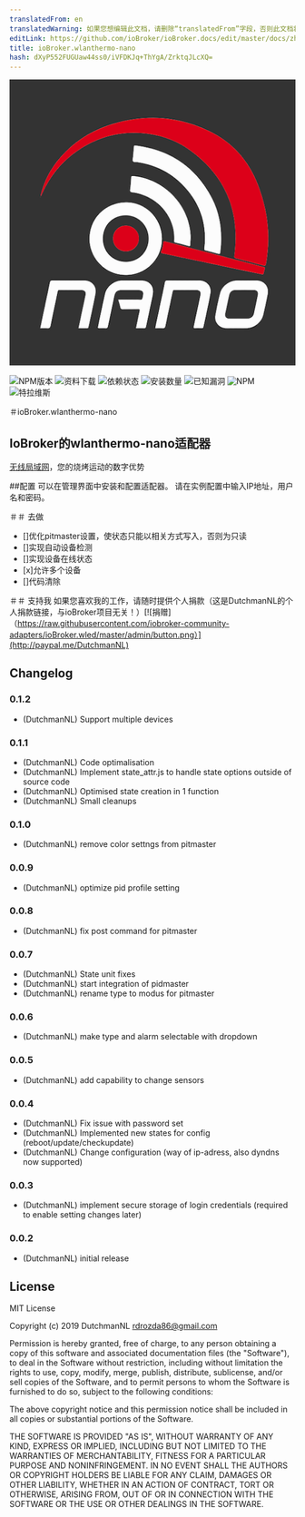 ```yaml
---
translatedFrom: en
translatedWarning: 如果您想编辑此文档，请删除“translatedFrom”字段，否则此文档将再次自动翻译
editLink: https://github.com/ioBroker/ioBroker.docs/edit/master/docs/zh-cn/adapterref/iobroker.wlanthermo-nano/README.md
title: ioBroker.wlanthermo-nano
hash: dXyP552FUGUaw44ss0/iVFDKJq+ThYgA/ZrktqJLcXQ=
---
```

![商标](../../../en/adapterref/iobroker.wlanthermo-nano/admin/wlanthermo-nano.png)

![NPM版本](http://img.shields.io/npm/v/iobroker.wlanthermo-nano.svg)
![资料下载](https://img.shields.io/npm/dm/iobroker.wlanthermo-nano.svg)
![依赖状态](https://img.shields.io/david/iobroker-community-adapters/iobroker.wlanthermo-nano.svg)
![安装数量](http://iobroker.live/badges/wlanthermo-nano-stable.svg)
![已知漏洞](https://snyk.io/test/github/iobroker-community-adapters/ioBroker.wlanthermo-nano/badge.svg)
![NPM](https://nodei.co/npm/iobroker.wlanthermo-nano.png?downloads=true)
![特拉维斯](http://img.shields.io/travis/iobroker-community-adapters/ioBroker.wlanthermo-nano/master.svg)

＃ioBroker.wlanthermo-nano
## IoBroker的wlanthermo-nano适配器
[无线局域网](https://github.com/WLANThermo-nano/WLANThermo_nano_Software/wiki "WLANThermo Nano")，您的烧烤运动的数字优势

##配置
可以在管理界面中安装和配置适配器。
请在实例配置中输入IP地址，用户名和密码。

＃＃ 去做
* []优化pitmaster设置，使状态只能以相关方式写入，否则为只读
* []实现自动设备检测
* []实现设备在线状态
* [x]允许多个设备
* []代码清除

＃＃ 支持我
如果您喜欢我的工作，请随时提供个人捐款（这是DutchmanNL的个人捐款链接，与ioBroker项目无关！）[![捐赠]（https://raw.githubusercontent.com/iobroker-community-adapters/ioBroker.wled/master/admin/button.png）](http://paypal.me/DutchmanNL)

## Changelog

### 0.1.2
* (DutchmanNL) Support multiple devices

### 0.1.1
* (DutchmanNL) Code optimalisation
* (DutchmanNL) Implement state_attr.js to handle state options outside of source code
* (DutchmanNL) Optimised state creation in 1 function
* (DutchmanNL) Small cleanups

### 0.1.0
* (DutchmanNL) remove color settngs from pitmaster

### 0.0.9
* (DutchmanNL) optimize pid profile setting

### 0.0.8
* (DutchmanNL) fix post command for pitmaster

### 0.0.7
* (DutchmanNL) State unit fixes
* (DutchmanNL) start integration of pidmaster
* (DutchmanNL) rename  type  to modus for pitmaster

### 0.0.6
* (DutchmanNL) make type and alarm selectable with dropdown

### 0.0.5
* (DutchmanNL) add  capability to change sensors

### 0.0.4
* (DutchmanNL) Fix issue with password set
* (DutchmanNL) Implemented new states for config (reboot/update/checkupdate)
* (DutchmanNL) Change  configuration (way of ip-adress, also dyndns now supported)

### 0.0.3
* (DutchmanNL) implement secure storage of login credentials (required to enable setting changes later)

### 0.0.2
* (DutchmanNL) initial release

## License
MIT License

Copyright (c) 2019 DutchmanNL <rdrozda86@gmail.com>

Permission is hereby granted, free of charge, to any person obtaining a copy
of this software and associated documentation files (the "Software"), to deal
in the Software without restriction, including without limitation the rights
to use, copy, modify, merge, publish, distribute, sublicense, and/or sell
copies of the Software, and to permit persons to whom the Software is
furnished to do so, subject to the following conditions:

The above copyright notice and this permission notice shall be included in all
copies or substantial portions of the Software.

THE SOFTWARE IS PROVIDED "AS IS", WITHOUT WARRANTY OF ANY KIND, EXPRESS OR
IMPLIED, INCLUDING BUT NOT LIMITED TO THE WARRANTIES OF MERCHANTABILITY,
FITNESS FOR A PARTICULAR PURPOSE AND NONINFRINGEMENT. IN NO EVENT SHALL THE
AUTHORS OR COPYRIGHT HOLDERS BE LIABLE FOR ANY CLAIM, DAMAGES OR OTHER
LIABILITY, WHETHER IN AN ACTION OF CONTRACT, TORT OR OTHERWISE, ARISING FROM,
OUT OF OR IN CONNECTION WITH THE SOFTWARE OR THE USE OR OTHER DEALINGS IN THE
SOFTWARE.